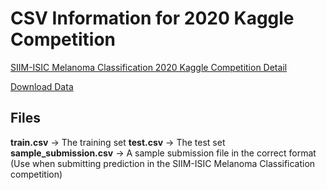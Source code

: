 # CSV Information for 2020 Kaggle Competition
[SIIM-ISIC Melanoma Classification 2020 Kaggle Competition Detail](https://www.kaggle.com/c/siim-isic-melanoma-classification)

[Download Data](https://www.kaggle.com/c/siim-isic-melanoma-classification/data)

## Files
**train.csv** -> The training set
**test.csv** -> The test set
**sample_submission.csv** -> A sample submission file in the correct format (Use when submitting prediction in the SIIM-ISIC Melanoma Classification competition)